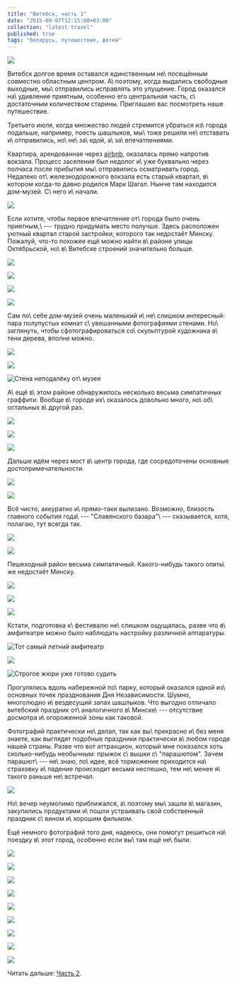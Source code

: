 ```yaml
---
title: "Витебск, часть 1"
date: "2015-08-07T12:15:00+03:00"
collection: "latest-travel"
published: true
tags: "беларусь, путешествие, фотки"
---
```


![](/images/travel/2015-07-vitebsk/vitebsk-cover-1.jpg)

Витебск долгое время оставался единственным не\ посещённым совместно областным центром. А\ поэтому, когда выдались
свободные выходные, мы\ отправились исправлять это упущение. Город оказался на\ удивление приятным, особенно его
центральная часть, с\ достаточным количеством старины. Приглашаю вас посмотреть наше путешествие.

<!--more-->

Третьего июля, когда множество людей стремится убраться из\ города подальше, например, поесть шашлыков, мы\ тоже решили
не\ отставать и\ отправились, но\ не\ за\ едой, а\ за\ впечатлениями.

Квартира, арендованная через [airbnb], оказалась прямо напротив вокзала. Процесс заселения был недолог и\ уже буквально
через полчаса после прибытия мы\ отправились осматривать город. Недалеко от\ железнодорожного вокзала есть старый
квартал, в\ котором когда-то давно родился Марк Шагал. Нынче там находится дом-музей. С\ него и\ начали.

![](/images/travel/2015-07-vitebsk/vitebsk-chagall-sculpture.jpg)

Если хотите, чтобы первое впечатление от\ города было очень приятным,\ --- трудно придумать место получше. Здесь
расположен уютный квартал старой застройки, которого так недостаёт Минску. Пожалуй, что-то похожее ещё можно найти
в\ районе улицы Октябрьской, но\ в\ Витебске строений значительно больше.

![](/images/travel/2015-07-vitebsk/vitebsk-old-district-1.jpg)

![](/images/travel/2015-07-vitebsk/vitebsk-old-district-2.jpg)

![](/images/travel/2015-07-vitebsk/vitebsk-old-district-3.jpg)

![](/images/travel/2015-07-vitebsk/vitebsk-old-district-4.jpg)

Сам по\ себе дом-музей очень маленький и\ не\ слишком интересный: пара полупустых комнат с\ увешанными фотографиями
стенами. Но\ заглянуть, чтобы сфотографироваться со\ скульптурой художника в\ тени дерева, вполне можно.

![](/images/travel/2015-07-vitebsk/vitebsk-chagall-museum-sculpture.jpg)

![](/images/travel/2015-07-vitebsk/vitebsk-chagall-museum.jpg)

![Стена неподалёку от\ музея](/images/travel/2015-07-vitebsk/vitebsk-chagall-museum-wall.jpg)

А\ ещё в\ этом районе обнаружилось несколько весьма симпатичных граффити. Вообще в\ городе их\ оказалось довольно много,
но\ об\ остальных в\ другой раз.

![](/images/travel/2015-07-vitebsk/vitebsk-old-district-graffiti-1.jpg)

![](/images/travel/2015-07-vitebsk/vitebsk-old-district-graffiti-2.jpg)

![](/images/travel/2015-07-vitebsk/vitebsk-old-district-graffiti-3.jpg)

Дальше идём через мост в\ центр города, где сосредоточены основные достопримечательности.

![](/images/travel/2015-07-vitebsk/vitebsk-river-view-1.jpg)

![](/images/travel/2015-07-vitebsk/vitebsk-river-view-2.jpg)

Всё чисто, аккуратно и\ прямо-таки вылизано. Возможно, близость главного события года\ --- "Славянского базара"\ ---
сказывается, хотя, полагаю, тут всегда так.

![](/images/travel/2015-07-vitebsk/vitebsk-stairs.jpg)

![](/images/travel/2015-07-vitebsk/vitebsk-tower.jpg)

Пешеходный район весьма симпатичный. Какого-нибудь такого опять\ же недостаёт Минску.

![](/images/travel/2015-07-vitebsk/vitebsk-pedestrian-zone-1.jpg)

![](/images/travel/2015-07-vitebsk/vitebsk-pedestrian-zone-2.jpg)

![](/images/travel/2015-07-vitebsk/vitebsk-pedestrian-zone-3.jpg)

Кстати, подготовка к\ фестивалю не\ слишком ощущалась, разве что в\ амфитеатре можно было наблюдать настройку различной
аппаратуры.

![Тот самый летний амфитеатр](/images/travel/2015-07-vitebsk/vitebsk-preparation-1.jpg)

![](/images/travel/2015-07-vitebsk/vitebsk-preparation-2.jpg)

![Строгое жюри уже готово судить](/images/travel/2015-07-vitebsk/vitebsk-preparation-3.jpg)

Прогулялись вдоль набережной по\ парку, который оказался одной из\ основных точек празднования Дня Независимости. Шумно,
многолюдно и\ вездесущий запах шашлыков. Что выгодно отличало витебский праздник от\ аналогичного в\ Минске\ ---
отсутствие досмотра и\ огороженной зоны как таковой.

Фотографий практически не\ делал, так как вы\ прекрасно и\ без меня знаете, как выглядят подобные праздники практически
в\ любом городе нашей страны. Разве что вот аттракцион, который мне показался хоть сколько-нибудь необычным: прыжок
с\ вышки с\ "парашютом". Зачем парашют\ --- не\ знаю, по\ идее, всё торможение приходится на\ страховку и\ падение
происходит весьма неспешно, тем не\ менее я\ такого раньше не\ встречал.

![](/images/travel/2015-07-vitebsk/vitebsk-jump.jpg)

Но\ вечер неумолимо приближался, а\ поэтому мы\ зашли в\ магазин, закупились продуктами и\ пошли устраивать свой
собственный праздник с\ вином и\ хорошим фильмом.

Ещё немного фотографий того дня, надеюсь, они помогут решиться на\ поездку в\ этот город, особенно если вы\ там ещё
не\ были.

![](/images/travel/2015-07-vitebsk/vitebsk-day-1.jpg)

![](/images/travel/2015-07-vitebsk/vitebsk-day-2.jpg)

![](/images/travel/2015-07-vitebsk/vitebsk-day-3.jpg)

![](/images/travel/2015-07-vitebsk/vitebsk-day-4.jpg)

![](/images/travel/2015-07-vitebsk/vitebsk-day-5.jpg)

![](/images/travel/2015-07-vitebsk/vitebsk-day-6.jpg)

![](/images/travel/2015-07-vitebsk/vitebsk-day-7.jpg)

![](/images/travel/2015-07-vitebsk/vitebsk-day-8.jpg)

![](/images/travel/2015-07-vitebsk/vitebsk-day-9.jpg)

Читать дальше: [Часть 2](/post/vitebsk-2/).

[airbnb]: /post/airbnb-currency/
